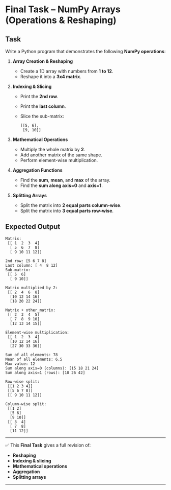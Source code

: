 # Final Task – NumPy Arrays (Operations & Reshaping)

## Task

Write a Python program that demonstrates the following **NumPy operations**:

1. **Array Creation & Reshaping**
   - Create a 1D array with numbers from **1 to 12**.
   - Reshape it into a **3x4 matrix**.

2. **Indexing & Slicing**
   - Print the **2nd row**.
   - Print the **last column**.
   - Slice the sub-matrix:

     ```
     [[5, 6],
      [9, 10]]
     ```

3. **Mathematical Operations**
   - Multiply the whole matrix by **2**.
   - Add another matrix of the same shape.
   - Perform element-wise multiplication.

4. **Aggregation Functions**
   - Find the **sum**, **mean**, and **max** of the array.
   - Find the **sum along axis=0** and **axis=1**.

5. **Splitting Arrays**
   - Split the matrix into **2 equal parts column-wise**.
   - Split the matrix into **3 equal parts row-wise**.

## Expected Output 

```
Matrix:
 [[ 1  2  3  4]
  [ 5  6  7  8]
  [ 9 10 11 12]]

2nd row: [5 6 7 8]
Last column: [ 4  8 12]
Sub-matrix:
 [[ 5  6]
  [ 9 10]]

Matrix multiplied by 2:
 [[ 2  4  6  8]
  [10 12 14 16]
  [18 20 22 24]]

Matrix + other_matrix:
 [[ 2  3  4  5]
  [ 7  8  9 10]
  [12 13 14 15]]

Element-wise multiplication:
 [[ 1  2  3  4]
  [10 12 14 16]
  [27 30 33 36]]

Sum of all elements: 78
Mean of all elements: 6.5
Max value: 12
Sum along axis=0 (columns): [15 18 21 24]
Sum along axis=1 (rows): [10 26 42]

Row-wise split:
 [[1 2 3 4]]
 [[5 6 7 8]]
 [[ 9 10 11 12]]

Column-wise split:
 [[1 2]
  [5 6]
  [9 10]]
 [[ 3  4]
  [ 7  8]
  [11 12]]
```

---

✅ This **Final Task** gives a full revision of:

* **Reshaping**
* **Indexing & slicing**
* **Mathematical operations**
* **Aggregation**
* **Splitting arrays**

---
